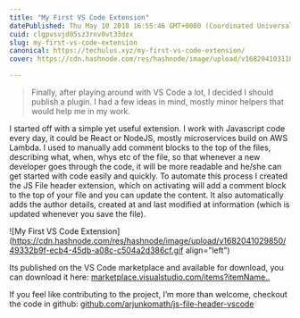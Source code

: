 ```yaml
---
title: "My First VS Code Extension"
datePublished: Thu May 10 2018 16:55:46 GMT+0000 (Coordinated Universal Time)
cuid: clgpvsvjd05sz3rnv0vt33dzx
slug: my-first-vs-code-extension
canonical: https://techulus.xyz/my-first-vs-code-extension/
cover: https://cdn.hashnode.com/res/hashnode/image/upload/v1682041031187/aefb63d3-40ba-4ca8-8adb-0a69a1477f03.png

---
```


> Finally, after playing around with VS Code a lot, I decided I should publish a plugin. I had a few ideas in mind, mostly minor helpers that would help me in my work.

I started off with a simple yet useful extension. I work with Javascript code every day, it could be React or NodeJS, mostly microservices build on AWS Lambda. I used to manually add comment blocks to the top of the files, describing what, when, whys etc of the file, so that whenever a new developer goes through the code, it will be more readable and he/she can get started with code easily and quickly. To automate this process I created the JS File header extension, which on activating will add a comment block to the top of your file and you can update the content. It also automatically adds the author details, created at and last modified at information (which is updated whenever you save the file).

![My First VS Code Extension](https://cdn.hashnode.com/res/hashnode/image/upload/v1682041029850/49332b9f-ecb4-45db-a08c-c504a2d386cf.gif align="left")

Its published on the VS Code marketplace and available for download, you can download it here: [marketplace.visualstudio.com/items?itemName..](https://hashnode.com/util/redirect?url=https%3A%2F%2Fmarketplace.visualstudio.com%2Fitems%3FitemName%3Darjunkomath.js-file-header&ref=techulus.xyz)

If you feel like contributing to the project, I’m more than welcome, checkout the code in github: [github.com/arjunkomath/js-file-header-vscode](https://hashnode.com/util/redirect?url=https%3A%2F%2Fgithub.com%2Farjunkomath%2Fjs-file-header-vscode&ref=techulus.xyz)